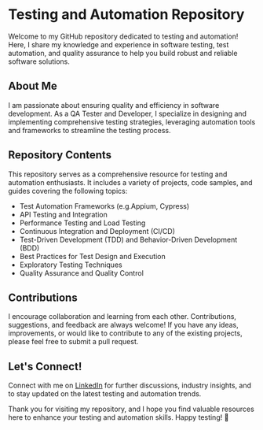 # Testing and Automation Repository

Welcome to my GitHub repository dedicated to testing and automation! Here, I share my knowledge and experience in software testing, test automation, and quality assurance to help you build robust and reliable software solutions. 

## About Me

I am passionate about ensuring quality and efficiency in software development. As a QA Tester and Developer, I specialize in designing and implementing comprehensive testing strategies, leveraging automation tools and frameworks to streamline the testing process.

## Repository Contents

This repository serves as a comprehensive resource for testing and automation enthusiasts. It includes a variety of projects, code samples, and guides covering the following topics:

- Test Automation Frameworks (e.g.Appium, Cypress)
- API Testing and Integration
- Performance Testing and Load Testing
- Continuous Integration and Deployment (CI/CD)
- Test-Driven Development (TDD) and Behavior-Driven Development (BDD)
- Best Practices for Test Design and Execution
- Exploratory Testing Techniques
- Quality Assurance and Quality Control

## Contributions

I encourage collaboration and learning from each other. Contributions, suggestions, and feedback are always welcome! If you have any ideas, improvements, or would like to contribute to any of the existing projects, please feel free to submit a pull request.

## Let's Connect!

Connect with me on [LinkedIn](https://www.linkedin.com/in/frank-kweku-acquah-49a17713b/) for further discussions, industry insights, and to stay updated on the latest testing and automation trends.

Thank you for visiting my repository, and I hope you find valuable resources here to enhance your testing and automation skills. Happy testing! 🚀
